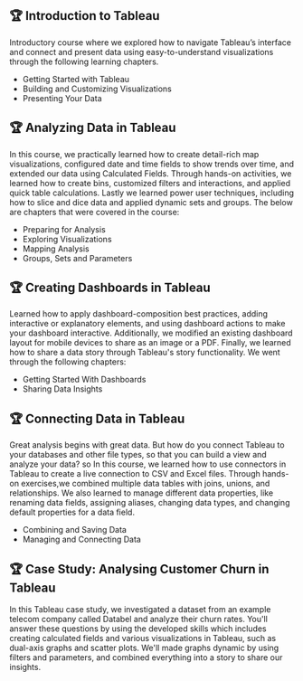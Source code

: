 
## 🏆 Introduction to Tableau
Introductory course where we explored how to navigate Tableau’s interface and connect and present data using easy-to-understand visualizations through the following learning chapters.

- Getting Started with Tableau
- Building and Customizing Visualizations
- Presenting Your Data

## 🏆  Analyzing Data in Tableau
In this course, we practically learned how to create detail-rich map visualizations, configured date and time fields to show trends over time, and extended our data using Calculated Fields. Through hands-on activities, we learned how to create bins, customized filters and interactions, and applied quick table calculations. Lastly we learned power user techniques, including how to slice and dice data and applied dynamic sets and groups. The below are chapters that were covered in the course:

- Preparing for Analysis
- Exploring Visualizations
- Mapping Analysis
- Groups, Sets and Parameters

## 🏆 Creating Dashboards in Tableau
Learned how to apply dashboard-composition best practices, adding interactive or explanatory elements, and using dashboard actions to make your dashboard interactive. Additionally, we modified an existing dashboard layout for mobile devices to share as an image or a PDF. Finally, we learned how to share a data story through Tableau's story functionality. We went through the following chapters:

- Getting Started With Dashboards
- Sharing Data Insights

## 🏆 Connecting Data in Tableau
Great analysis begins with great data. But how do you connect Tableau to your databases and other file types, so that you can build a view and analyze your data? so In this course, we learned how to use connectors in Tableau to create a live connection to CSV and Excel files. Through hands-on exercises,we combined multiple data tables with joins, unions, and relationships. We also learned to manage different data properties, like renaming data fields, assigning aliases, changing data types, and changing default properties for a data field.

- Combining and Saving Data
- Managing and Connecting Data

## 🏆  Case Study: Analysing Customer Churn in Tableau

In this Tableau case study, we investigated a dataset from an example telecom company called Databel and analyze their churn rates. You'll answer these questions by using the developed skills which includes creating calculated fields and various visualizations in Tableau, such as dual-axis graphs and scatter plots. We'll made graphs dynamic by using filters and parameters, and combined everything into a story to share our insights.






